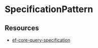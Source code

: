 # SpecificationPattern

## Resources

- [ef-core-query-specification](https://gunnarpeipman.com/ef-core-query-specification/)